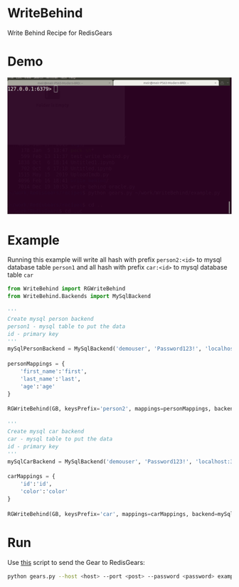 # WriteBehind
Write Behind Recipe for RedisGears
# Demo
![WriteBehind demo](demo/WriteBehindDemo.gif)

# Example
Running this example will write all hash with prefix `person2:<id>` to mysql database table `person1` and all hash with prefix `car:<id>` to mysql database table `car`
```python
from WriteBehind import RGWriteBehind
from WriteBehind.Backends import MySqlBackend

'''
Create mysql person backend
person1 - mysql table to put the data
id - primary key
'''
mySqlPersonBackend = MySqlBackend('demouser', 'Password123!', 'localhost:3306/test', 'person1', 'id')

personMappings = {
	'first_name':'first',
	'last_name':'last',
	'age':'age'
}

RGWriteBehind(GB, keysPrefix='person2', mappings=personMappings, backend=mySqlPersonBackend, name='PersonWriteBehind', version='99.99.99')

'''
Create mysql car backend
car - mysql table to put the data
id - primary key
'''
mySqlCarBackend = MySqlBackend('demouser', 'Password123!', 'localhost:3306/test', 'car', 'id')

carMappings = {
	'id':'id',
	'color':'color'
}

RGWriteBehind(GB, keysPrefix='car', mappings=carMappings, backend=mySqlCarBackend, name='CarsWriteBehind', version='99.99.99')
```
# Run
Use [this](https://github.com/RedisGears/RedisGears/blob/master/recipes/gears.py) script to send the Gear to RedisGears:
```bash
python gears.py --host <host> --port <post> --password <password> example.py REQUIREMENTS git+https://github.com/RedisGears/WriteBehind.git PyMySQL
```